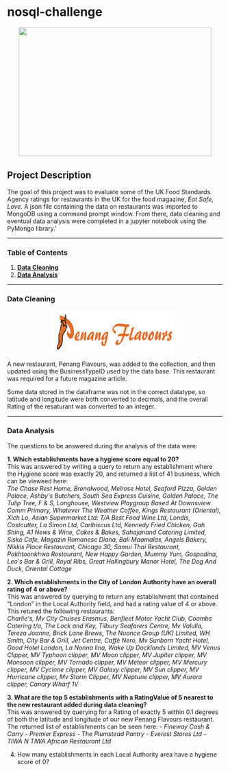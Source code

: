 # nosql-challenge
<p align="center">
<img width="450" height="300" src="https://www.foodsafetynews.com/files/2019/04/dreamstime_food-hygiene-rating-scheme-fsa.jpg">
</p>

## Project Description

The goal of this project was to evaluate some of the UK Food Standards Agency ratings for restaurants in the UK for the food magazine, <i>Eat Safe, Love</i>. A json file containing the data on restaurants was imported to MongoDB using a command prompt window. From there, data cleaning and eventual data analysis were completed in a jupyter notebook using the PyMongo library.'

-----

### Table of Contents
1. [<b>Data Cleaning</b>](https://github.com/jonnybrammah/nosql-challenge/blob/main/README.md#data-cleaning)
2. [<b>Data Analysis</b>](https://github.com/jonnybrammah/nosql-challenge/blob/main/README.md#data-analysis)
-----

### Data Cleaning

<p align="center">
<img width="300" height="100" src="https://github.com/jonnybrammah/nosql-challenge/blob/main/Resources/Penang%20Flavours.png">
</p>

A new restaurant, Penang Flavours, was added to the collection, and then updated using the BusinessTypeID used by the data base. This restaurant was required for a future magazine article.

Some data stored in the dataframe was not in the correct datatype, so latitude and longitude were both converted to decimals, and the overall Rating of the resaturant was converted to an integer.

-----

### Data Analysis

The questions to be answered during the analysis of the data were: </br>

<b>1. Which establishments have a hygiene score equal to 20?</b> </br>
        This was answered by writing a query to return any establishment where the Hygiene score was exactly 20, and returned a list of 41 business, which can be vieweed here:</br>
        <i> The Chase Rest Home, Brenalwood, Melrose Hotel, Seaford Pizza, Golden Palace,
        Ashby's Butchers, South Sea Express Cuisine, Golden Palace, The Tulip Tree, F & S,
        Longhouse, Westview Playgroup Based At Downsview Comm Primary, Whatever The Weather Coffee, Kings Restaurant (Oriental), Xich Lo,
        Asian Supermarket Ltd: T/A Best Food Wine Ltd, Londis, Costcutter, La Simon Ltd, Caribiscus Ltd,
        Kennedy Fried Chicken, Gah Shing, A1 News & Wine, Cakes & Bakes, Sahajanand Catering Limited, Sisko Cafe,
        Magazin Romanesc Diana, Bali Maamalas, Angels Bakery, Nikkis Place Restaurant, Chicago 30,
        Samui Thai Restaurant, Pakhtoonkhwa Restaurant, New Happy Garden, Mummy Yum, Gospodina,
        Leo's Bar & Grill,  Royal Ribs, Great Hallingbury Manor Hotel, The Dog And Duck, Oriental Cottage </i></br>
        
<b>2. Which establishments in the City of London Authority have an overall rating of 4 or above?</b> </br>
        This was answered by querying to return any establishment that contained "London" in the Local Authority field, and had a rating value of 4 or above. This retured the following restaurants:</br>
        <i> Charlie's, Mv City Cruises Erasmus, Benfleet Motor Yacht Club, Coombs Catering t/a, The Lock and Key,
        Tilbury Seafarers Centre, Mv Valulla, Tereza Joanne, Brick Lane Brews, The Nuance Group (UK) Limited,
        WH Smith, City Bar & Grill, Jet Centre, Caffè Nero, Mv Sunborn Yacht Hotel,
        Good Hotel London, La Nonna lina, Wake Up Docklands Limited, MV Venus Clipper, MV Typhoon clipper,
        MV Moon clipper, MV Jupiter clipper, MV Monsoon clipper, MV Tornado clipper, MV Meteor clipper, 
        MV Mercury clipper, MV Cyclone clipper, MV Galaxy clipper, MV Sun clipper, MV Hurricane clipper,
        Mv Storm Clipper, MV Neptune clipper, MV Aurora clipper, Canary Wharf 1V </i></br>

<b>3. What are the top 5 establishments with a RatingValue of 5 nearest to the new restaurant added during data cleaning?</b></br>
        This was answered by querying for a Rating of exactly 5 within 0.1 degrees of both the latitude and longitude of our new Penang Flavours restaurant. The returned list of establishments can be seen here:
        <i> - Fineway Cash & Carry
        - Premier Express
        - The Plumstead Pantry
        - Everest Stores Ltd
        - TIWA N TIWA African Restaurant Ltd </i>

4. How many establishments in each Local Authority area have a hygiene score of 0? 
